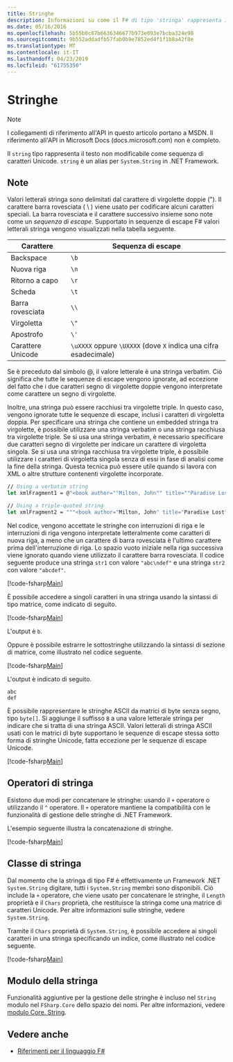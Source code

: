 ```yaml
---
title: Stringhe
description: Informazioni su come il F# di tipo 'stringa' rappresenta il testo non modificabile come sequenza di caratteri Unicode.
ms.date: 05/16/2016
ms.openlocfilehash: 5b55b0c87b6636346677b973e093e7bcba324e98
ms.sourcegitcommit: 9b552addadfb57fab0b9e7852ed4f1f1b8a42f8e
ms.translationtype: MT
ms.contentlocale: it-IT
ms.lasthandoff: 04/23/2019
ms.locfileid: "61755350"
---
```

# <a name="strings"></a>Stringhe

> [!NOTE]
> I collegamenti di riferimento all'API in questo articolo portano a MSDN.  Il riferimento all'API in Microsoft Docs (docs.microsoft.com) non è completo.

Il `string` tipo rappresenta il testo non modificabile come sequenza di caratteri Unicode. `string` è un alias per `System.String` in .NET Framework.

## <a name="remarks"></a>Note

Valori letterali stringa sono delimitati dal carattere di virgolette doppie ("). Il carattere barra rovesciata ( \\ ) viene usato per codificare alcuni caratteri speciali. La barra rovesciata e il carattere successivo insieme sono note come un *sequenza di escape*. Supportato in sequenze di escape F# valori letterali stringa vengono visualizzati nella tabella seguente.

|Carattere|Sequenza di escape|
|---------|---------------|
|Backspace|`\b`|
|Nuova riga|`\n`|
|Ritorno a capo|`\r`|
|Scheda|`\t`|
|Barra rovesciata|`\\`|
|Virgoletta|`\"`|
|Apostrofo|`\'`|
|Carattere Unicode|`\uXXXX` oppure `\UXXXX` (dove `X` indica una cifra esadecimale)|

Se è preceduto dal simbolo @, il valore letterale è una stringa verbatim. Ciò significa che tutte le sequenze di escape vengono ignorate, ad eccezione del fatto che i due caratteri segno di virgolette doppie vengono interpretate come carattere un segno di virgolette.

Inoltre, una stringa può essere racchiusi tra virgolette triple. In questo caso, vengono ignorate tutte le sequenze di escape, inclusi i caratteri di virgoletta doppia. Per specificare una stringa che contiene un embedded stringa tra virgolette, è possibile utilizzare una stringa verbatim o una stringa racchiusa tra virgolette triple. Se si usa una stringa verbatim, è necessario specificare due caratteri segno di virgolette per indicare un carattere di virgoletta singola. Se si usa una stringa racchiusa tra virgolette triple, è possibile utilizzare i caratteri di virgoletta singola senza di essi in fase di analisi come la fine della stringa. Questa tecnica può essere utile quando si lavora con XML o altre strutture contenenti virgolette incorporate.

```fsharp
// Using a verbatim string
let xmlFragment1 = @"<book author=""Milton, John"" title=""Paradise Lost"">"

// Using a triple-quoted string
let xmlFragment2 = """<book author="Milton, John" title="Paradise Lost">"""
```

Nel codice, vengono accettate le stringhe con interruzioni di riga e le interruzioni di riga vengono interpretate letteralmente come caratteri di nuova riga, a meno che un carattere di barra rovesciata è l'ultimo carattere prima dell'interruzione di riga. Lo spazio vuoto iniziale nella riga successiva viene ignorato quando viene utilizzato il carattere barra rovesciata. Il codice seguente produce una stringa `str1` con valore `"abc\ndef"` e una stringa `str2` con valore `"abcdef"`.

[!code-fsharp[Main](../../../samples/snippets/fsharp/lang-ref-1/snippet1001.fs)]

È possibile accedere a singoli caratteri in una stringa usando la sintassi di tipo matrice, come indicato di seguito.

[!code-fsharp[Main](../../../samples/snippets/fsharp/lang-ref-1/snippet1002.fs)]

L'output è `b`.

Oppure è possibile estrarre le sottostringhe utilizzando la sintassi di sezione di matrice, come illustrato nel codice seguente.

[!code-fsharp[Main](../../../samples/snippets/fsharp/lang-ref-1/snippet1003.fs)]

L'output è indicato di seguito.

```
abc
def
```

È possibile rappresentare le stringhe ASCII da matrici di byte senza segno, tipo `byte[]`. Si aggiunge il suffisso `B` a una valore letterale stringa per indicare che si tratta di una stringa ASCII. Valori letterali di stringa ASCII usati con le matrici di byte supportano le sequenze di escape stessa sotto forma di stringhe Unicode, fatta eccezione per le sequenze di escape Unicode.

[!code-fsharp[Main](../../../samples/snippets/fsharp/lang-ref-1/snippet1004.fs)]

## <a name="string-operators"></a>Operatori di stringa

Esistono due modi per concatenare le stringhe: usando il `+` operatore o utilizzando il `^` operatore. Il `+` operatore mantiene la compatibilità con le funzionalità di gestione delle stringhe di .NET Framework.

L'esempio seguente illustra la concatenazione di stringhe.

[!code-fsharp[Main](../../../samples/snippets/fsharp/lang-ref-1/snippet1006.fs)]

## <a name="string-class"></a>Classe di stringa

Dal momento che la stringa di tipo F# è effettivamente un Framework .NET `System.String` digitare, tutti i `System.String` membri sono disponibili. Ciò include la `+` operatore, che viene usato per concatenare le stringhe, il `Length` proprietà e il `Chars` proprietà, che restituisce la stringa come una matrice di caratteri Unicode. Per altre informazioni sulle stringhe, vedere `System.String`.

Tramite il `Chars` proprietà di `System.String`, è possibile accedere ai singoli caratteri in una stringa specificando un indice, come illustrato nel codice seguente.

[!code-fsharp[Main](../../../samples/snippets/fsharp/lang-ref-1/snippet1005.fs)]

## <a name="string-module"></a>Modulo della stringa

Funzionalità aggiuntive per la gestione delle stringhe è incluso nel `String` modulo nel `FSharp.Core` dello spazio dei nomi. Per altre informazioni, vedere [modulo Core. String](https://msdn.microsoft.com/visualfsharpdocs/conceptual/core.string-module-%5bfsharp%5d).

## <a name="see-also"></a>Vedere anche

- [Riferimenti per il linguaggio F#](index.md)